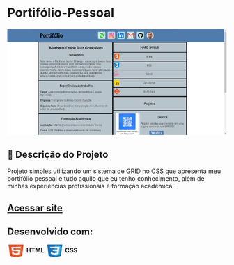 # Portifólio-Pessoal


<img src="img/img-logo-site.png">

## :memo: Descrição do Projeto

Projeto simples utilizando um sistema de GRID no CSS que apresenta meu portifólio pessoal e tudo aquilo que eu tenho conhecimento, além de minhas experiências profissionais e formação acadêmica.

## [Acessar site](https://matheusfeliperuiz.github.io/Stats-Preview-Card/)

##  Desenvolvido com: 

<img align="center" alt="HTML" height="30" width="40" src="https://raw.githubusercontent.com/devicons/devicon/master/icons/html5/html5-original.svg"> <strong> HTML</strong>
<img align="center" alt="CSS" height="30" width="40" src="https://raw.githubusercontent.com/devicons/devicon/master/icons/css3/css3-original.svg"> <strong>CSS</strong>

